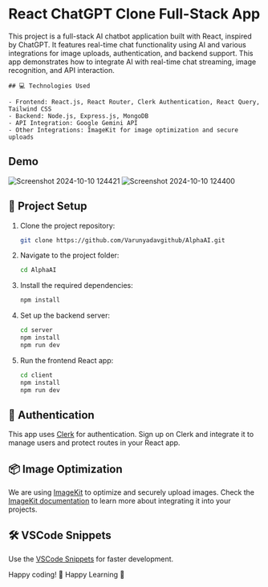 # React ChatGPT Clone Full-Stack App

This project is a full-stack AI chatbot application built with React, inspired by ChatGPT. It features real-time chat functionality using AI and various integrations
for image uploads, authentication, and backend support. This app demonstrates how to integrate AI with real-time chat streaming, image recognition, and API interaction.

```
## 💻 Technologies Used

- Frontend: React.js, React Router, Clerk Authentication, React Query, Tailwind CSS
- Backend: Node.js, Express.js, MongoDB
- API Integration: Google Gemini API
- Other Integrations: ImageKit for image optimization and secure uploads
```
## Demo
![Screenshot 2024-10-10 124421](https://github.com/user-attachments/assets/136f9331-fc34-4098-bb04-1ed9a685a7ba)
![Screenshot 2024-10-10 124400](https://github.com/user-attachments/assets/fa669166-d8f6-4b26-817d-1e72f7e3143c)

## 📂 Project Setup

1. Clone the project repository:
   ```bash
   git clone https://github.com/Varunyadavgithub/AlphaAI.git
   ```

2. Navigate to the project folder:
   ```bash
   cd AlphaAI
   ```

3. Install the required dependencies:
   ```bash
   npm install
   ```

4. Set up the backend server:
   ```bash
   cd server
   npm install
   npm run dev
   ```

5. Run the frontend React app:
   ```bash
   cd client
   npm install
   npm run dev
   ```

## 🔑 Authentication

This app uses [Clerk](https://go.clerk.com/BH0olWG) for authentication. Sign up on Clerk and integrate it to manage users and protect routes in your React app.

## 📦 Image Optimization

We are using [ImageKit](https://bit.ly/49zmXkt) to optimize and securely upload images. Check the [ImageKit documentation](https://bit.ly/3VXRK7u) to learn more about integrating it into your projects.

## 🛠 VSCode Snippets

Use the [VSCode Snippets](https://github.com/safak/snippets) for faster development.

Happy coding! 💖
Happy Learning 🌱
